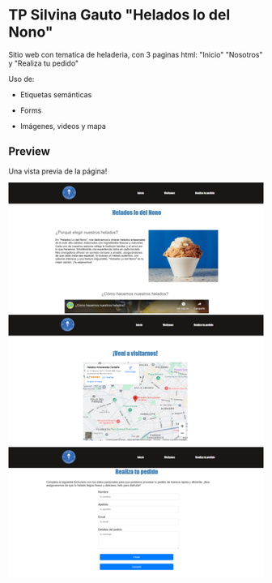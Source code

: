 # TP Silvina Gauto "Helados lo del Nono"

Sitio web con tematica de heladeria, con 3 paginas html: "Inicio" "Nosotros" y "Realiza tu pedido"

Uso de:


- Etiquetas semánticas

- Forms

- Imágenes, videos y mapa




## Preview

Una vista previa de la página!

![Preview de la pagina](img\preview.png)
![Preview de la pagina](img\preview2.png)
![Preview de la pagina](img\preview3.png)


